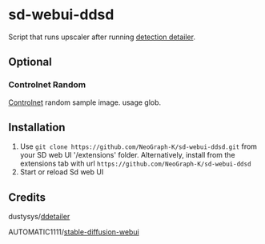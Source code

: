 # sd-webui-ddsd
Script that runs upscaler after running [detection detailer](https://github.com/dustysys/ddetailer).

## Optional
### Controlnet Random
[Controlnet](https://github.com/Mikubill/sd-webui-controlnet) random sample image. usage glob.

## Installation
1. Use `git clone https://github.com/NeoGraph-K/sd-webui-ddsd.git` from your SD web UI '/extensions' folder. Alternatively, install from the extensions tab with url `https://github.com/NeoGraph-K/sd-webui-ddsd`
2. Start or reload Sd web UI

## Credits

dustysys/[ddetailer](https://github.com/dustysys/ddetailer)

AUTOMATIC1111/[stable-diffusion-webui](https://github.com/AUTOMATIC1111/stable-diffusion-webui)
